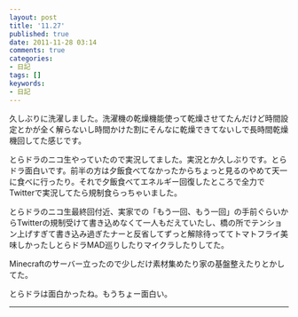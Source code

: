 ```yaml
---
layout: post
title: '11.27'
published: true
date: 2011-11-28 03:14
comments: true
categories:
- 日記
tags: []
keywords:
- 日記
---
```

久しぶりに洗濯しました。洗濯機の乾燥機能使って乾燥させてたんだけど時間設定とかが全く解らないし時間かけた割にそんなに乾燥できてないしで長時間乾燥機回してた感じです。

とらドラのニコ生やっていたので実況してました。実況とか久しぶりです。とらドラ面白いです。前半の方は夕飯食べてなかったからちょっと見るのやめて天一に食べに行ったり。それで夕飯食べてエネルギー回復したところで全力でTwitterで実況してたら規制食らっちゃいました。

とらドラのニコ生最終回付近、実家での「もう一回、もう一回」の手前ぐらいからTwitterの規制受けて書き込めなくて一人もだえていたし、橋の所でテンション上げすぎて書き込み過ぎたナーと反省してずっと解除待っててトマトフライ美味しかったしとらドラMAD巡りしたりマイクラしたりしてた。

Minecraftのサーバー立ったので少しだけ素材集めたり家の基盤整えたりとかしてた。

とらドラは面白かったね。もうちょー面白い。

---

